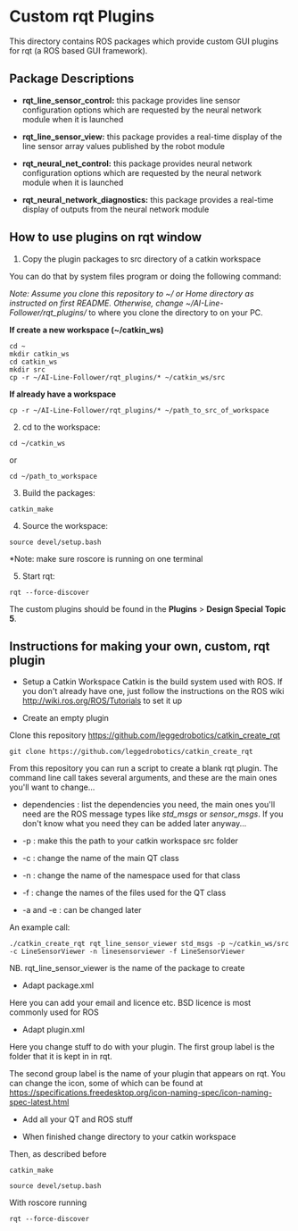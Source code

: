 # Custom rqt Plugins
This directory contains ROS packages which provide custom GUI plugins for rqt (a ROS based GUI framework). 


## Package Descriptions

* __rqt_line_sensor_control:__ this package provides line sensor configuration options which are requested by the neural network module when it is launched 

* __rqt_line_sensor_view:__ this package provides a real-time display of the line sensor array values published by the robot module

* __rqt_neural_net_control:__ this package provides neural network configuration options which are requested by the neural network module when it is launched

* __rqt_neural_network_diagnostics:__ this package provides a real-time display of outputs from the neural network module


## How to use plugins on rqt window

1. Copy the plugin packages to src directory of a catkin workspace

You can do that by system files program or doing the following command:

*Note: Assume you clone this repository to ~/ or Home directory as instructed on first README. Otherwise, change ~/AI-Line-Follower/rqt_plugins/* to where you clone the directory to on your PC.

__If create a new workspace (~/catkin_ws)__
```
cd ~
mkdir catkin_ws
cd catkin_ws
mkdir src
cp -r ~/AI-Line-Follower/rqt_plugins/* ~/catkin_ws/src
```
__If already have a workspace__
```
cp -r ~/AI-Line-Follower/rqt_plugins/* ~/path_to_src_of_workspace
```

2. cd to the workspace:
```
cd ~/catkin_ws
```
or
```
cd ~/path_to_workspace
```
3. Build the packages:
```
catkin_make
```
4. Source the workspace:
```
source devel/setup.bash
```
*Note: make sure roscore is running on one terminal

5. Start rqt:
```
rqt --force-discover
```
The custom plugins should be found in the __Plugins__ > __Design Special Topic 5__.

## Instructions for making your own, custom, rqt plugin

* Setup a Catkin Workspace
Catkin is the build system used with ROS. If you don't already have one, just follow the instructions on the ROS wiki http://wiki.ros.org/ROS/Tutorials to set it up

* Create an empty plugin

Clone this repository https://github.com/leggedrobotics/catkin_create_rqt
```
git clone https://github.com/leggedrobotics/catkin_create_rqt
```
From this repository you can run a script to create a blank rqt plugin.
The command line call takes several arguments, and these are the main ones you'll want to change...
  
* dependencies : list the dependencies you need, the main ones you'll need are the ROS message types like *std_msgs* or *sensor_msgs*. If you don't know what you need they can be added later anyway... 
  
* -p : make this the path to your catkin workspace src folder
  
* -c : change the name of the main QT class
  
* -n : change the name of the namespace used for that class
  
* -f : change the names of the files used for the QT class
 
* -a and -e : can be changed later

An example call:
```
./catkin_create_rqt rqt_line_sensor_viewer std_msgs -p ~/catkin_ws/src -c LineSensorViewer -n linesensorviewer -f LineSensorViewer
```
NB. rqt_line_sensor_viewer is the name of the package to create

* Adapt package.xml

Here you can add your email and licence etc. BSD licence is most commonly used for ROS

* Adapt plugin.xml

Here you change stuff to do with your plugin. The first group label is the folder that it is kept in in rqt.

The second group label is the name of your plugin that appears on rqt. You can change the icon, some of which can be found at https://specifications.freedesktop.org/icon-naming-spec/icon-naming-spec-latest.html

* Add all your QT and ROS stuff

* When finished change directory to your catkin workspace

Then, as described before
```
catkin_make 
```
```
source devel/setup.bash
```
With roscore running 
```
rqt --force-discover
```
